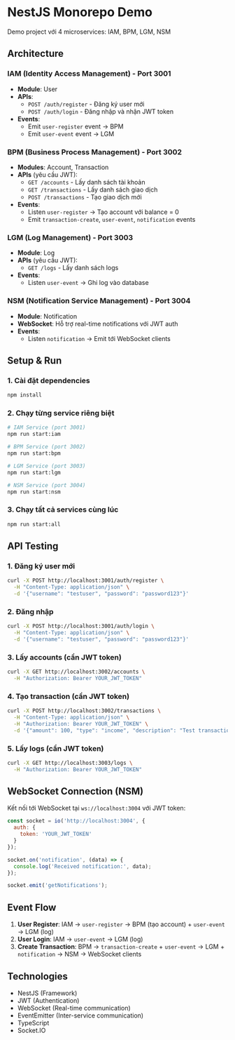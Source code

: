 # NestJS Monorepo Demo

Demo project với 4 microservices: IAM, BPM, LGM, NSM

## Architecture

### IAM (Identity Access Management) - Port 3001
- **Module**: User
- **APIs**:
  - `POST /auth/register` - Đăng ký user mới
  - `POST /auth/login` - Đăng nhập và nhận JWT token
- **Events**: 
  - Emit `user-register` event → BPM
  - Emit `user-event` event → LGM

### BPM (Business Process Management) - Port 3002
- **Modules**: Account, Transaction
- **APIs** (yêu cầu JWT):
  - `GET /accounts` - Lấy danh sách tài khoản
  - `GET /transactions` - Lấy danh sách giao dịch
  - `POST /transactions` - Tạo giao dịch mới
- **Events**:
  - Listen `user-register` → Tạo account với balance = 0
  - Emit `transaction-create`, `user-event`, `notification` events

### LGM (Log Management) - Port 3003
- **Module**: Log
- **APIs** (yêu cầu JWT):
  - `GET /logs` - Lấy danh sách logs
- **Events**:
  - Listen `user-event` → Ghi log vào database

### NSM (Notification Service Management) - Port 3004
- **Module**: Notification
- **WebSocket**: Hỗ trợ real-time notifications với JWT auth
- **Events**:
  - Listen `notification` → Emit tới WebSocket clients

## Setup & Run

### 1. Cài đặt dependencies
```bash
npm install
```

### 2. Chạy từng service riêng biệt
```bash
# IAM Service (port 3001)
npm run start:iam

# BPM Service (port 3002)
npm run start:bpm

# LGM Service (port 3003)
npm run start:lgm

# NSM Service (port 3004)
npm run start:nsm
```

### 3. Chạy tất cả services cùng lúc
```bash
npm run start:all
```

## API Testing

### 1. Đăng ký user mới
```bash
curl -X POST http://localhost:3001/auth/register \
  -H "Content-Type: application/json" \
  -d '{"username": "testuser", "password": "password123"}'
```

### 2. Đăng nhập
```bash
curl -X POST http://localhost:3001/auth/login \
  -H "Content-Type: application/json" \
  -d '{"username": "testuser", "password": "password123"}'
```

### 3. Lấy accounts (cần JWT token)
```bash
curl -X GET http://localhost:3002/accounts \
  -H "Authorization: Bearer YOUR_JWT_TOKEN"
```

### 4. Tạo transaction (cần JWT token)
```bash
curl -X POST http://localhost:3002/transactions \
  -H "Content-Type: application/json" \
  -H "Authorization: Bearer YOUR_JWT_TOKEN" \
  -d '{"amount": 100, "type": "income", "description": "Test transaction"}'
```

### 5. Lấy logs (cần JWT token)
```bash
curl -X GET http://localhost:3003/logs \
  -H "Authorization: Bearer YOUR_JWT_TOKEN"
```

## WebSocket Connection (NSM)

Kết nối tới WebSocket tại `ws://localhost:3004` với JWT token:

```javascript
const socket = io('http://localhost:3004', {
  auth: {
    token: 'YOUR_JWT_TOKEN'
  }
});

socket.on('notification', (data) => {
  console.log('Received notification:', data);
});

socket.emit('getNotifications');
```

## Event Flow

1. **User Register**: IAM → `user-register` → BPM (tạo account) + `user-event` → LGM (log)
2. **User Login**: IAM → `user-event` → LGM (log)
3. **Create Transaction**: BPM → `transaction-create` + `user-event` → LGM + `notification` → NSM → WebSocket clients

## Technologies

- NestJS (Framework)
- JWT (Authentication)
- WebSocket (Real-time communication)
- EventEmitter (Inter-service communication)
- TypeScript
- Socket.IO
